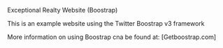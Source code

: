 Exceptional Realty Website (Boostrap)

This is an example website using the Twitter Boostrap v3 framework

More information on using Boostrap cna be found at: [Getboostrap.com] 